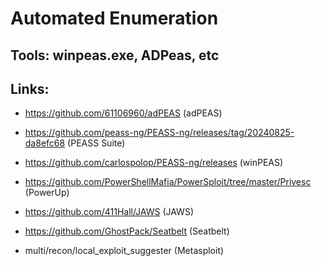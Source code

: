 # Automated Enumeration

## Tools: winpeas.exe, ADPeas, etc

## Links: 

 - https://github.com/61106960/adPEAS (adPEAS)

 - https://github.com/peass-ng/PEASS-ng/releases/tag/20240825-da8efc68 (PEASS Suite)

 - https://github.com/carlospolop/PEASS-ng/releases (winPEAS)

 - https://github.com/PowerShellMafia/PowerSploit/tree/master/Privesc (PowerUp)

 - https://github.com/411Hall/JAWS (JAWS)

 - https://github.com/GhostPack/Seatbelt (Seatbelt)

 - multi/recon/local_exploit_suggester (Metasploit)



